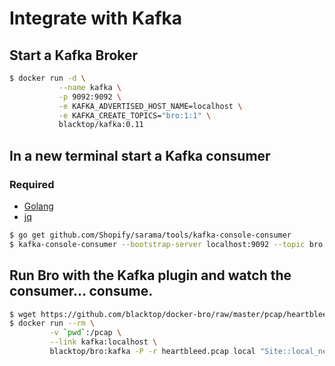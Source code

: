 # Integrate with Kafka

## Start a Kafka Broker

```bash
$ docker run -d \
           --name kafka \
           -p 9092:9092 \
           -e KAFKA_ADVERTISED_HOST_NAME=localhost \
           -e KAFKA_CREATE_TOPICS="bro:1:1" \
           blacktop/kafka:0.11
```

## In a new terminal start a Kafka consumer

### Required

- [Golang](https://golang.org/doc/install)
- [jq](https://stedolan.github.io/jq/)

```bash
$ go get github.com/Shopify/sarama/tools/kafka-console-consumer
$ kafka-console-consumer --bootstrap-server localhost:9092 --topic bro | jq .
```

## Run Bro with the Kafka plugin and watch the consumer... consume.

```bash
$ wget https://github.com/blacktop/docker-bro/raw/master/pcap/heartbleed.pcap
$ docker run --rm \
         -v `pwd`:/pcap \
         --link kafka:localhost \
         blacktop/bro:kafka -P -r heartbleed.pcap local "Site::local_nets += { 192.168.11.0/24 }"
```
